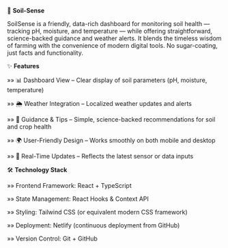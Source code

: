 🌱 **Soil-Sense**

SoilSense is a friendly, data-rich dashboard for monitoring soil health — tracking pH, moisture, and temperature — while offering straightforward, science-backed guidance and weather alerts. It blends the timeless wisdom of farming with the convenience of modern digital tools. No sugar-coating, just facts and functionality.



✨ **Features**

 »» 📊 Dashboard View – Clear display of soil parameters (pH, moisture, temperature)
 
 »» 🌦 Weather Integration – Localized weather updates and alerts
 
 »» 📖 Guidance & Tips – Simple, science-backed recommendations for soil and crop health
 
 »» 🌍 User-Friendly Design – Works smoothly on both mobile and desktop
 
 »» 🔄 Real-Time Updates – Reflects the latest sensor or data inputs



🛠️ **Technology Stack**

 »» Frontend Framework: React + TypeScript

 »» State Management: React Hooks & Context API

 »» Styling: Tailwind CSS (or equivalent modern CSS framework)

 »» Deployment: Netlify (continuous deployment from GitHub)

 »» Version Control: Git + GitHub
